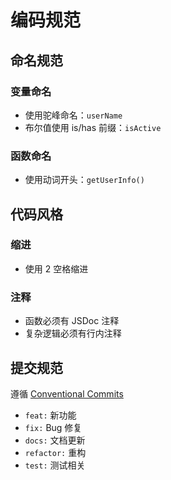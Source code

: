 # 编码规范

## 命名规范

### 变量命名
- 使用驼峰命名：`userName`
- 布尔值使用 is/has 前缀：`isActive`

### 函数命名
- 使用动词开头：`getUserInfo()`

## 代码风格

### 缩进
- 使用 2 空格缩进

### 注释
- 函数必须有 JSDoc 注释
- 复杂逻辑必须有行内注释

## 提交规范

遵循 [Conventional Commits](https://www.conventionalcommits.org/)

- `feat:` 新功能
- `fix:` Bug 修复
- `docs:` 文档更新
- `refactor:` 重构
- `test:` 测试相关

